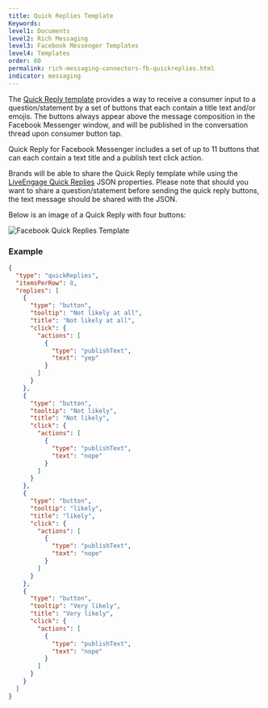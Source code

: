 ```yaml
---
title: Quick Replies Template
Keywords:
level1: Documents
level2: Rich Messaging
level3: Facebook Messenger Templates
level4: Templates
order: 60
permalink: rich-messaging-connectors-fb-quickreplies.html
indicator: messaging
---
```


The [Quick Reply template](https://developers.facebook.com/docs/messenger-platform/send-messages/quick-replies) provides a way to receive a consumer input to a question/statement by a set of buttons that each contain a title text and/or emojis. The buttons always appear above the message composition in the Facebook Messenger window, and will be published in the conversation thread upon consumer button tap.


Quick Reply for Facebook Messenger includes a set of up to 11 buttons that can each contain a text title and a publish text click action.

Brands will be able to share the Quick Reply template while using the [LiveEngage Quick Replies](rich-messaging-quick-replies-overview.html) JSON properties.
Please note that should you want to share a question/statement before sending the quick reply buttons, the text message should be shared with the JSON.


Below is an image of a Quick Reply with four buttons:

![Facebook Quick Replies Template](images/fb-quickreplies.PNG)

### Example

```json
{
  "type": "quickReplies",
  "itemsPerRow": 8,
  "replies": [
    {
      "type": "button",
      "tooltip": "Not likely at all",
      "title": "Not likely at all",
      "click": {
        "actions": [
          {
            "type": "publishText",
            "text": "yep"
          }
        ]
      }
    },
    {
      "type": "button",
      "tooltip": "Not likely",
      "title": "Not likely",
      "click": {
        "actions": [
          {
            "type": "publishText",
            "text": "nope"
          }
        ]
      }
    },
    {
      "type": "button",
      "tooltip": "likely",
      "title": "likely",
      "click": {
        "actions": [
          {
            "type": "publishText",
            "text": "nope"
          }
        ]
      }
    },
    {
      "type": "button",
      "tooltip": "Very likely",
      "title": "Very likely",
      "click": {
        "actions": [
          {
            "type": "publishText",
            "text": "nope"
          }
        ]
      }
    }
  ]
}
```

